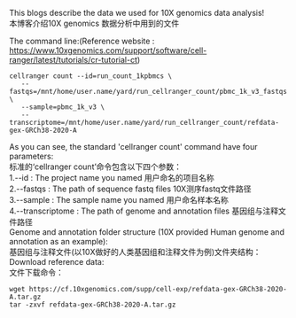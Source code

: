 This blogs describe the data we used for 10X genomics data analysis!  
本博客介绍10X genomics 数据分析中用到的文件  

The command line:(Reference website : https://www.10xgenomics.com/support/software/cell-ranger/latest/tutorials/cr-tutorial-ct)  
~~~
cellranger count --id=run_count_1kpbmcs \
   --fastqs=/mnt/home/user.name/yard/run_cellranger_count/pbmc_1k_v3_fastqs \
   --sample=pbmc_1k_v3 \
   --transcriptome=/mnt/home/user.name/yard/run_cellranger_count/refdata-gex-GRCh38-2020-A
~~~
As you can see, the standard 'cellranger count' command have four parameters:  
标准的‘cellranger count’命令包含以下四个参数：  
   1.--id : The project name you named  用户命名的项目名称  
   2.--fastqs : The path of sequence fastq files  10X测序fastq文件路径    
   3.--sample : The sample name you named  用户命名样本名称  
   4.--transcriptome : The path of genome and annotation files  基因组与注释文件路径  
Genome and annotation folder structure (10X provided Human genome and annotation as an example):  
基因组与注释文件(以10X做好的人类基因组和注释文件为例)文件夹结构：  
Download reference data:  
文件下载命令：  
~~~
wget https://cf.10xgenomics.com/supp/cell-exp/refdata-gex-GRCh38-2020-A.tar.gz
tar -zxvf refdata-gex-GRCh38-2020-A.tar.gz
~~~
